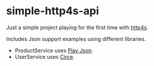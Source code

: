 simple-http4s-api
=================

Just a simple project playing for the first time with [http4s](http://http4s.org/).

Includes Json support examples using different libraries.
* ProductService uses [Play Json](https://www.playframework.com/documentation/2.3.x/ScalaJson).
* UserService uses [Circe](https://github.com/travisbrown/circe).
